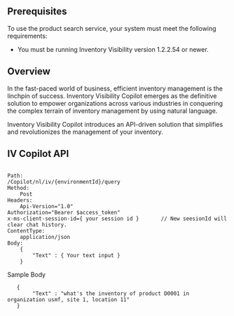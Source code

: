 
## Prerequisites

To use the product search service, your system must meet the following requirements:

- You must be running Inventory Visibility version 1.2.2.54 or newer.

## Overview

In the fast-paced world of business, efficient inventory management is the linchpin of success. Inventory Visibility Copilot emerges as the definitive solution to empower organizations across various industries in conquering the complex terrain of inventory management by using natural language. 

Inventory Visibility Copilot introduces an API-driven solution that simplifies and revolutionizes the management of your inventory. 

## IV Copilot API

~~~ Txt

Path:
/Copilot/nl/iv/{environmentId}/query
Method:
    Post
Headers:
    Api-Version="1.0"
Authorization="Bearer $access_token"
x-ms-client-session-id={ your session id }       // New seesionId will clear chat history. 
ContentType:
    application/json
Body:
    {
        "Text" : { Your text input }
    }
~~~

Sample Body

~~~ TXT
   {
        "Text" : "what's the inventory of product D0001 in organization usmf, site 1, location 11"
   }
~~~
